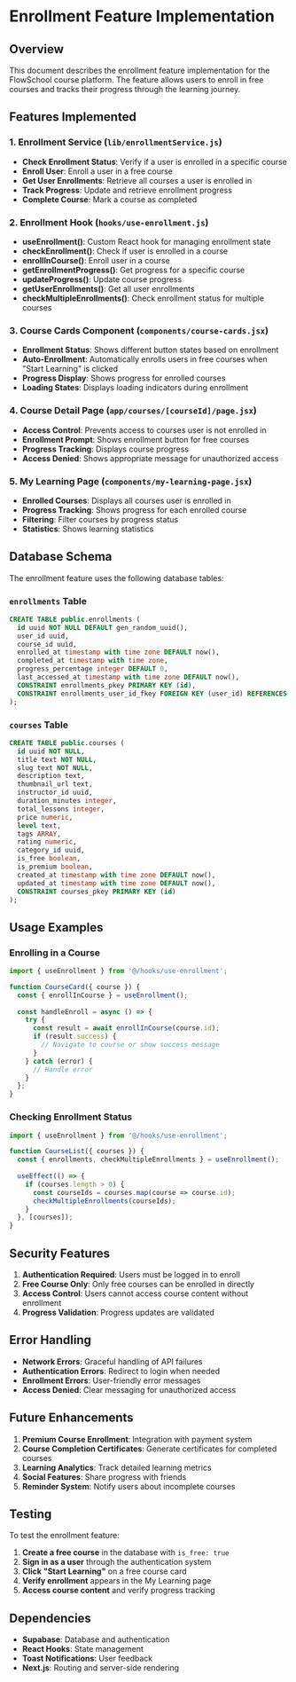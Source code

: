 # Enrollment Feature Implementation

## Overview
This document describes the enrollment feature implementation for the FlowSchool course platform. The feature allows users to enroll in free courses and tracks their progress through the learning journey.

## Features Implemented

### 1. Enrollment Service (`lib/enrollmentService.js`)
- **Check Enrollment Status**: Verify if a user is enrolled in a specific course
- **Enroll User**: Enroll a user in a free course
- **Get User Enrollments**: Retrieve all courses a user is enrolled in
- **Track Progress**: Update and retrieve enrollment progress
- **Complete Course**: Mark a course as completed

### 2. Enrollment Hook (`hooks/use-enrollment.js`)
- **useEnrollment()**: Custom React hook for managing enrollment state
- **checkEnrollment()**: Check if user is enrolled in a course
- **enrollInCourse()**: Enroll user in a course
- **getEnrollmentProgress()**: Get progress for a specific course
- **updateProgress()**: Update course progress
- **getUserEnrollments()**: Get all user enrollments
- **checkMultipleEnrollments()**: Check enrollment status for multiple courses

### 3. Course Cards Component (`components/course-cards.jsx`)
- **Enrollment Status**: Shows different button states based on enrollment
- **Auto-Enrollment**: Automatically enrolls users in free courses when "Start Learning" is clicked
- **Progress Display**: Shows progress for enrolled courses
- **Loading States**: Displays loading indicators during enrollment

### 4. Course Detail Page (`app/courses/[courseId]/page.jsx`)
- **Access Control**: Prevents access to courses user is not enrolled in
- **Enrollment Prompt**: Shows enrollment button for free courses
- **Progress Tracking**: Displays course progress
- **Access Denied**: Shows appropriate message for unauthorized access

### 5. My Learning Page (`components/my-learning-page.jsx`)
- **Enrolled Courses**: Displays all courses user is enrolled in
- **Progress Tracking**: Shows progress for each enrolled course
- **Filtering**: Filter courses by progress status
- **Statistics**: Shows learning statistics

## Database Schema

The enrollment feature uses the following database tables:

### `enrollments` Table
```sql
CREATE TABLE public.enrollments (
  id uuid NOT NULL DEFAULT gen_random_uuid(),
  user_id uuid,
  course_id uuid,
  enrolled_at timestamp with time zone DEFAULT now(),
  completed_at timestamp with time zone,
  progress_percentage integer DEFAULT 0,
  last_accessed_at timestamp with time zone DEFAULT now(),
  CONSTRAINT enrollments_pkey PRIMARY KEY (id),
  CONSTRAINT enrollments_user_id_fkey FOREIGN KEY (user_id) REFERENCES public.users(id)
);
```

### `courses` Table
```sql
CREATE TABLE public.courses (
  id uuid NOT NULL,
  title text NOT NULL,
  slug text NOT NULL,
  description text,
  thumbnail_url text,
  instructor_id uuid,
  duration_minutes integer,
  total_lessons integer,
  price numeric,
  level text,
  tags ARRAY,
  rating numeric,
  category_id uuid,
  is_free boolean,
  is_premium boolean,
  created_at timestamp with time zone DEFAULT now(),
  updated_at timestamp with time zone DEFAULT now(),
  CONSTRAINT courses_pkey PRIMARY KEY (id)
);
```

## Usage Examples

### Enrolling in a Course
```javascript
import { useEnrollment } from '@/hooks/use-enrollment';

function CourseCard({ course }) {
  const { enrollInCourse } = useEnrollment();
  
  const handleEnroll = async () => {
    try {
      const result = await enrollInCourse(course.id);
      if (result.success) {
        // Navigate to course or show success message
      }
    } catch (error) {
      // Handle error
    }
  };
}
```

### Checking Enrollment Status
```javascript
import { useEnrollment } from '@/hooks/use-enrollment';

function CourseList({ courses }) {
  const { enrollments, checkMultipleEnrollments } = useEnrollment();
  
  useEffect(() => {
    if (courses.length > 0) {
      const courseIds = courses.map(course => course.id);
      checkMultipleEnrollments(courseIds);
    }
  }, [courses]);
}
```

## Security Features

1. **Authentication Required**: Users must be logged in to enroll
2. **Free Course Only**: Only free courses can be enrolled in directly
3. **Access Control**: Users cannot access course content without enrollment
4. **Progress Validation**: Progress updates are validated

## Error Handling

- **Network Errors**: Graceful handling of API failures
- **Authentication Errors**: Redirect to login when needed
- **Enrollment Errors**: User-friendly error messages
- **Access Denied**: Clear messaging for unauthorized access

## Future Enhancements

1. **Premium Course Enrollment**: Integration with payment system
2. **Course Completion Certificates**: Generate certificates for completed courses
3. **Learning Analytics**: Track detailed learning metrics
4. **Social Features**: Share progress with friends
5. **Reminder System**: Notify users about incomplete courses

## Testing

To test the enrollment feature:

1. **Create a free course** in the database with `is_free: true`
2. **Sign in as a user** through the authentication system
3. **Click "Start Learning"** on a free course card
4. **Verify enrollment** appears in the My Learning page
5. **Access course content** and verify progress tracking

## Dependencies

- **Supabase**: Database and authentication
- **React Hooks**: State management
- **Toast Notifications**: User feedback
- **Next.js**: Routing and server-side rendering 